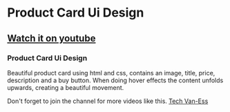 # Product Card Ui Design

## [Watch it on youtube](https://youtube.com/@techvanesstube)

### Product Card Ui Design

Beautiful product card using html and css, contains an image, title, price, description and a buy button. When doing hover effects the content unfolds upwards, creating a beautiful movement.

Don't forget to join the channel for more videos like this.
[Tech Van-Ess](https://www.youtube.com/@techvaness)
